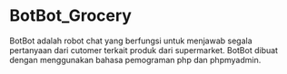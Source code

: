# BotBot_Grocery
BotBot adalah robot chat yang berfungsi untuk menjawab segala pertanyaan dari cutomer terkait produk dari supermarket. BotBot dibuat dengan menggunakan bahasa pemograman php dan phpmyadmin.
